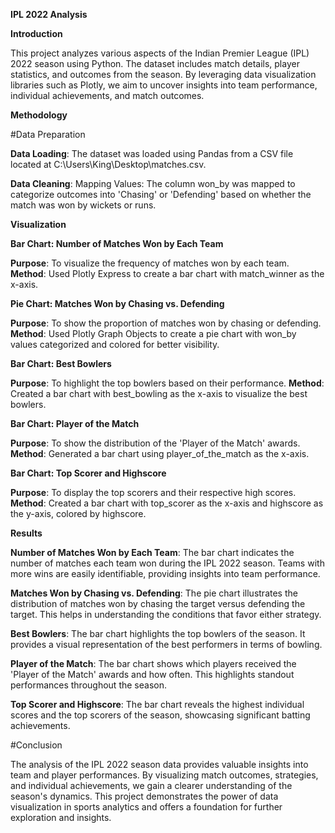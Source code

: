 **IPL 2022 Analysis**

**Introduction**

This project analyzes various aspects of the Indian Premier League (IPL) 2022 season using Python. The dataset includes match details, player statistics, and outcomes from the season. By leveraging data visualization libraries such as Plotly, we aim to uncover insights into team performance, individual achievements, and match outcomes.

**Methodology**

#Data Preparation

**Data Loading**: The dataset was loaded using Pandas from a CSV file located at C:\Users\King\Desktop\matches.csv.

**Data Cleaning**: Mapping Values: The column won_by was mapped to categorize outcomes into 'Chasing' or 'Defending' based on whether the match was won by wickets or runs.

**Visualization**

**Bar Chart: Number of Matches Won by Each Team**

**Purpose**: To visualize the frequency of matches won by each team.
**Method**: Used Plotly Express to create a bar chart with match_winner as the x-axis.

**Pie Chart: Matches Won by Chasing vs. Defending**

**Purpose**: To show the proportion of matches won by chasing or defending.
**Method**: Used Plotly Graph Objects to create a pie chart with won_by values categorized and colored for better visibility.

**Bar Chart: Best Bowlers**

**Purpose**: To highlight the top bowlers based on their performance.
**Method**: Created a bar chart with best_bowling as the x-axis to visualize the best bowlers.

**Bar Chart: Player of the Match**

**Purpose**: To show the distribution of the 'Player of the Match' awards.
**Method**: Generated a bar chart using player_of_the_match as the x-axis.

**Bar Chart: Top Scorer and Highscore**

**Purpose**: To display the top scorers and their respective high scores.
**Method**: Created a bar chart with top_scorer as the x-axis and highscore as the y-axis, colored by highscore.


**Results**

**Number of Matches Won by Each Team**: The bar chart indicates the number of matches each team won during the IPL 2022 season. Teams with more wins are easily identifiable, providing insights into team performance.

**Matches Won by Chasing vs. Defending**: The pie chart illustrates the distribution of matches won by chasing the target versus defending the target. This helps in understanding the conditions that favor either strategy.

**Best Bowlers**: The bar chart highlights the top bowlers of the season. It provides a visual representation of the best performers in terms of bowling.

**Player of the Match**: The bar chart shows which players received the 'Player of the Match' awards and how often. This highlights standout performances throughout the season.

**Top Scorer and Highscore**: The bar chart reveals the highest individual scores and the top scorers of the season, showcasing significant batting achievements.

#Conclusion

The analysis of the IPL 2022 season data provides valuable insights into team and player performances. By visualizing match outcomes, strategies, and individual achievements, we gain a clearer understanding of the season's dynamics. This project demonstrates the power of data visualization in sports analytics and offers a foundation for further exploration and insights.
